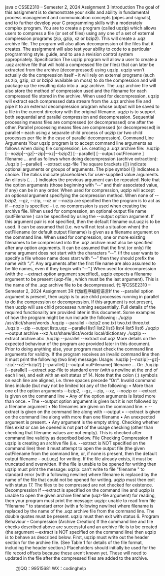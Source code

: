 java c
CSSE2310 – Semester 2, 2024 
Assignment 3 
Introduction 
The goal of this assignment is to demonstrate your skills and ability in fundamental process management and communication concepts (pipes and signals), and to further develop your C programming skills with a moderately complex program.
You are to create a program (called uqzip) which allows users to compress a file (or set of files) using any one of a set of external compression programs (zip, gzip, xz or bzip2). This will create a .uqz archive file. The program will also allow decompression of the files that it creates.
The assignment will also test your ability to code to a particular programming style. guide, and to use a revision control system appropriately.
Specification 
The uqzip program will allow a user to create a .uqz archive file that will hold a compressed file (or files) that can later be extracted from the archive (decompressed) using uqzip. uqzip won’t actually do the compression itself – it will rely on external programs (such as zip, gzip, xz or bzip2 available on moss) to do the compression and will package up the resulting data into a .uqz archive. The .uqz archive file will also store the method of compression used and the filename for each compressed file stored in the archive.
When used for decompression, uqzip will extract each compressed data stream from the .uqz archive file and pipe it to an external decompression program whose output will be saved to a file in the current directory with the original filename. uqzip is to support both sequential and parallel compression and decompression. Sequential processing means files are compressed (or decompressed) one after the other. Parallel processing means files are compressed (or decompressed) in parallel – each using a separate child process of uqzip (or two child processes per file in the case of parallel decompression).
Command Line Arguments 
Your uqzip program is to accept command line arguments as follows when doing file compression, i.e. creating a .uqz archive file:
./uqzip [--nozip|--gz|--zip|--xz|--bzip2] [--parallel] [--output outFilename ] filename ...
and as follows when doing decompression (archive extraction):
./uqzip [--parallel] --extract uqz-file
The square brackets ([]) indicate optional arguments or groups of arguments. The pipe symbol (|) indicates a choice. The italics indicate placeholders for user-supplied value arguments. An ellipsis (. . . ) indicates the previous argument can be repeated. Note that the option arguments (those beginning with “--” and their associated value, if any) can be in any order.
When used for compression, uqzip will accept an optional argument specifying the compression method. When none of --bzip2, --gz, --zip, --xz or --nozip are specified then the program is to act as if --nozip is specified – i.e. no compression is used when creating the archive file.
When used for compression, an optional output file name (outFilename ) can be specified by using the --output option argument. If this argument pair is not specified, then the default filename out.uqz is to be used. It can be assumed that (i.e. we will not test a situation when) the outFilename (or default output filename) is given as a filename argument on the command line.
When used for compression, one or more existing filenames to be compressed into the .uqz archive must also be specified after any option arguments. It can be assumed that the first (or only) file name argument does not start with the characters “--”. (If the user wants to specify a file whose name does start with “--” then they should prefix the name with “./”. Any arguments after the first file name are also assumed to be file names, even if they begin with “--”.)
When used for decompression (with the --extract option argument specified), uqzip expects a filename argument to be present (uqz-file , which must be the last argument). This is the name of the .uqz archive file to be decompressed.
代 写CSSE2310 – Semester 2, 2024 Assignment 3R
代做程序编程语言If the --parallel option argument is present, then uqzip is to use child processes running in parallel to do the compression or decompression. If this argument is not present, then uqzip will use child processes running sequentially. Full details of the required functionality are provided later in this document.
Some examples of how the program might be run include the following:
./uqzip /usr/dict/share/words
./uqzip --parallel --bzip2 one.txt two.txt three.txt
./uqzip --zip --output lists.uqz --parallel list1 list2 list3 list4 list5 list6
./uqzip --output archive --xz /usr/share/dict/words local/dictionary
./uqzip --extract archive.abc
./uqzip --parallel --extract out.uqz
More details on the expected behaviour of the program are provided later in this document.
Prior to doing anything else, your program must check the command line arguments for validity. If the program receives an invalid command line then it must print the following (two line) message:
Usage: ./uqzip [--nozip|--gz|--zip|--xz|--bzip2] [--parallel] [--output outFilename] filename ...
Or: ./uqzip [--parallel] --extract uqz-file
to standard error (with a newline at the end of each line), and exit with an exit status of 14. Note that the colon (:) symbols on each line are aligned, i.e. three spaces precede “Or:”.
Invalid command lines include (but may not be limited to) any of the following:
• More than one of the option arguments --bzip2, --gz, --zip, --xz, --nozip or --extract is given on the command line
• Any of the option arguments is listed more than once.
• The --output option argument is given but it is not followed by a filename argument
• No filenames are given on the command line.
• --extract is given on the command line along with --output
• --extract is given on the command line along with more than one filename
• An unexpected argument is present.
• Any argument is the empty string.
Checking whether files exist or can be opened is not part of the usage checking (other than checking that filename values are not empty). This is checked after command line validity as described below.
File Checking 
Compression 
If uqzip is creating an archive file (i.e. --extract is NOT specified on the command line) then it must attempt to open the output file (the given outFilename from the command line, or, if none is present, then the default output filename – out.uqz) for writing. If the file already exists, it must be truncated and overwitten. If the file is unable to be opened for writing then uqzip must print the message:
uqzip: can’t write to file "filename "
to standard error (with a following newline) where filename is replaced by the name of the file that could not be opened for writing. uqzip must then exit with status 17.
The files to be compressed are not checked for existence.
Decompression 
If --extract is specified on the command line and uqzip is unable to open the given archive filename (uqz-file argument) for reading, then your program must print the message:
uqzip: unable to read from file "filename "
to standard error (with a following newline) where filename is replaced by the name of the .uqz archive file from the command line. The double quotes must be present. uqzip must then exit with status 6.
Program Behaviour – Compression (Archive Creation) 
If the command line and file checks described above are successful and an archive file is to be created (the argument --extract is NOT specified on the command line) then uqzip is to behave as described below.
First, uqzip must write out the header section for the archive file. (See Table 1 for details of the file format, including the header section.) Placeholders should initially be used for the file record offsets because these aren’t known yet. These will need to updated in the file after the compressed files are added to the archive.











         
加QQ：99515681  WX：codinghelp
